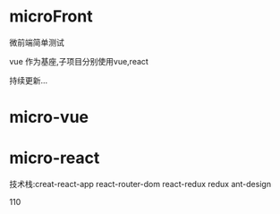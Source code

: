 # microFront
微前端简单测试

vue 作为基座,子项目分别使用vue,react

持续更新...

# micro-vue




# micro-react

技术栈:creat-react-app react-router-dom react-redux redux ant-design 


110
